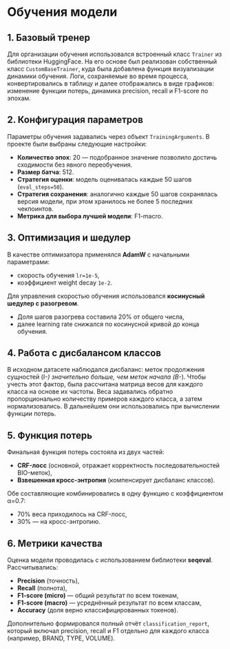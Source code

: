 # Обучения модели

## 1. Базовый тренер

Для организации обучения использовался встроенный класс `Trainer` из библиотеки HuggingFace. На его основе был реализован собственный класс `CustomBaseTrainer`, куда была добавлена функция визуализации динамики обучения. Логи, сохраняемые во время процесса, конвертировались в таблицу и далее отображались в виде графиков: изменение функции потерь, динамика precision, recall и F1-score по эпохам.

## 2. Конфигурация параметров

Параметры обучения задавались через объект `TrainingArguments`. В проекте были выбраны следующие настройки:

* **Количество эпох**: 20 — подобранное значение позволило достичь сходимости без явного переобучения.
* **Размер батча**: 512.
* **Стратегия оценки**: модель оценивалась каждые 50 шагов (`eval_steps=50`).
* **Стратегия сохранения**: аналогично каждые 50 шагов сохранялась версия модели, при этом хранилось не более 5 последних чекпоинтов.
* **Метрика для выбора лучшей модели**: F1-macro.

## 3. Оптимизация и шедулер

В качестве оптимизатора применялся **AdamW** с начальными параметрами:

* скорость обучения `lr=1e-5`,
* коэффициент weight decay `1e-2`.

Для управления скоростью обучения использовался **косинусный шедулер с разогревом**.

* Доля шагов разогрева составила 20% от общего числа,
* далее learning rate снижался по косинусной кривой до конца обучения.

## 4. Работа с дисбалансом классов

В исходном датасете наблюдался дисбаланс: меток продолжения сущностей (I-*) значительно больше, чем меток начала (B-*). Чтобы учесть этот фактор, была рассчитана матрица весов для каждого класса на основе их частоты. Веса задавались обратно пропорционально количеству примеров каждого класса, а затем нормализовались. В дальнейшем они использовались при вычислении функции потерь.

## 5. Функция потерь

Финальная функция потерь состояла из двух частей:

* **CRF-лосс** (основной, отражает корректность последовательностей BIO-меток),
* **Взвешенная кросс-энтропия** (компенсирует дисбаланс классов).

Обе составляющие комбинировались в одну функцию с коэффициентом α=0.7:

* 70% веса приходилось на CRF-лосс,
* 30% — на кросс-энтропию.

## 6. Метрики качества

Оценка модели проводилась с использованием библиотеки **seqeval**. Рассчитывались:

* **Precision** (точность),
* **Recall** (полнота),
* **F1-score (micro)** — общий результат по всем токенам,
* **F1-score (macro)** — усреднённый результат по всем классам,
* **Accuracy** (доля верно классифицированных токенов).

Дополнительно формировался полный отчёт `classification_report`, который включал precision, recall и F1 отдельно для каждого класса (например, BRAND, TYPE, VOLUME).

